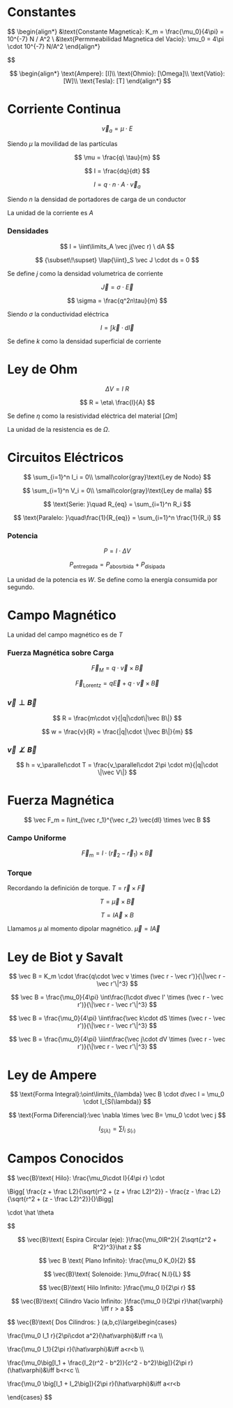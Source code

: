 # Constantes

$$
\begin{align*}
&\text{Constante Magnetica}: K_m = \frac{\mu_0}{4\pi} = 10^{-7} N  / A^2 
\\
&\text{Permmeabilidad Magnetica del Vacio}: \mu_0 = 4\pi \cdot 10^{-7} N/A^2
\end{align*}

$$

$$
\begin{align*}
\text{Ampere}: [I]\\
\text{Ohmio}: [\Omega]\\
\text{Vatio}: [W]\\
\text{Tesla}: [T]
\end{align*}
$$

# Corriente Continua

$$
\vec v_a = \mu\cdot E
$$

Siendo $\mu$ la movilidad de las partículas

$$
\mu = \frac{q\ \tau}{m}
$$

$$
I = \frac{dq}{dt}
$$

$$
I = q\cdot n\cdot A \cdot \vec v_a  
$$

Siendo $n$ la densidad de portadores de carga de un conductor

La unidad de la corriente es $A$

### Densidades

$$
I = \iint\limits_A \vec j(\vec r) \ dA
$$

$$
{\subset\!\supset} \llap{\iint}_S \vec J \cdot ds = 0
$$

Se define $j$ como la densidad volumetrica de corriente

$$
\vec J = \sigma \cdot \vec E
$$

$$
\sigma = \frac{q^2n\tau}{m} 
$$

Siendo $\sigma$ la conductividad eléctrica

$$
I = \int \vec k \cdot d\vec l
$$

Se define $k$ como la densidad superficial de corriente

# Ley de Ohm

$$
\Delta V = I\ R
$$

$$
R = \eta\ \frac{l}{A}
$$

Se define $\eta$ como la resistividad eléctrica del material $[\Omega m]$

La unidad de la resistencia es de $\Omega$. 

# Circuitos Eléctricos

$$
\sum_{i=1}^n I_i = 0\\
\small\color{gray}\text{Ley de Nodo}
$$

$$
\sum_{i=1}^n V_i = 0\\
\small\color{gray}\text{Ley de malla}
$$

$$
\text{Serie: }\quad R_{eq} = \sum_{i=1}^n R_i
$$

$$
\text{Paralelo: }\quad\frac{1}{R_{eq}} = \sum_{i=1}^n \frac{1}{R_i}
$$

### Potencia

$$
P = I \cdot \Delta V
$$

$$
P_{\text{entregada}} = P_{\text{abosrbida}} + P_{\text{disipada}}
$$

La unidad de la potencia es $W$. Se define como la energía consumida por segundo.

# Campo Magnético

La unidad del campo magnético es de $T$

### Fuerza Magnética sobre Carga

$$
\vec F_M = q\cdot \vec v \times \vec B
$$

$$
\vec F_\text{Lorentz} = q\vec E +  q\cdot \vec v \times \vec B
$$

### $\vec v \perp \vec B$

$$
R = \frac{m\cdot v}{|q|\cdot\|\vec B\|}
$$

$$
w = \frac{v}{R} = \frac{|q|\cdot \|\vec B\|}{m}
$$

### $\vec v \not\perp \vec B$

$$
h = v_\parallel\cdot T = \frac{v_\parallel\cdot 2\pi \cdot m}{|q|\cdot \|\vec V\|}
$$

# Fuerza Magnética

$$
\vec F_m = I\int_{\vec r_1}^{\vec r_2} \vec{dl} \times \vec B
$$

### Campo Uniforme

$$
\vec F_m = I\cdot \big(\vec r_2 - \vec r_1\big) \times \vec B
$$

### Torque

Recordando la definición de torque. $T = \vec r \times \vec F$

$$
T = \vec \mu \times \vec B
$$

$$
T = I\vec A \times B
$$

Llamamos $\mu$ al momento dipolar magnético. $\vec \mu = I\vec A$

# Ley de Biot y Savalt

$$
\vec B = K_m \cdot \frac{q\cdot \vec v \times (\vec r - \vec r')}{\|\vec r - \vec r'\|^3}
$$

$$
\vec B = \frac{\mu_0}{4\pi} \int\frac{I\cdot  d\vec l' \times (\vec r - \vec r')}{\|\vec r - \vec r'\|^3}
$$

$$
\vec B = \frac{\mu_0}{4\pi} \iint\frac{\vec k\cdot  dS \times (\vec r - \vec r')}{\|\vec r - \vec r'\|^3}
$$

$$
\vec B = \frac{\mu_0}{4\pi} \iiint\frac{\vec j\cdot  dV \times (\vec r - \vec r')}{\|\vec r - \vec r'\|^3}
$$

# Ley de Ampere

$$
\text{Forma Integral}:\oint\limits_{\lambda} \vec B \cdot d\vec l = \mu_0 \cdot I_{S(\lambda)}
$$

$$
\text{Forma Diferencial}:\vec \nabla \times \vec B= \mu_0 \cdot \vec j
$$

$$
I_{S(\lambda)} =\sum I_{i\ S(\mathfrak{c)}}
$$

# Campos Conocidos

$$
\vec{B}\text{ Hilo}: \frac{\mu_0\cdot I}{4\pi r} \cdot

\Bigg[ \frac{z + \frac L2}{\sqrt{r^2 + (z + \frac L2)^2}} - \frac{z - \frac L2}{\sqrt{r^2 + (z - \frac L2)^2}}{}\Bigg]

\cdot \hat \theta

$$

$$
\vec{B}\text{ Espira Circular (eje): }\frac{\mu_0IR^2}{ 2\sqrt{z^2 + R^2}^3}\hat z
$$

$$
\vec B \text{ Plano Infinito}: \frac{\mu_0 K_0}{2}
$$

$$
\vec{B}\text{ Solenoide: }\mu_0\frac{ N.I}{L}
$$

$$
\vec{B}\text{ Hilo Infinito: }\frac{\mu_0 I}{2\pi r}
$$

$$
\vec{B}\text{ Cilindro Vacio Infinito: }\frac{\mu_0 I}{2\pi r}\hat{\varphi} \iff r > a
$$

$$
\vec{B}\text{ Dos Cilindros: } (a,b,c)\large\begin{cases}

\frac{\mu_0 I_1 r}{2\pi\cdot a^2}(\hat\varphi)&\iff r<a \\\\

\frac{\mu_0 I_1}{2\pi r}(\hat\varphi)&\iff a<r<b \\\\

\frac{\mu_0\big[I_1 + \frac{I_2(r^2 - b^2)}{c^2 - b^2}\big]}{2\pi r}(\hat\varphi)&\iff b<r<c \\\\

\frac{\mu_0 \big[I_1 + I_2\big]}{2\pi r}(\hat\varphi)&\iff a<r<b

\end{cases}
$$